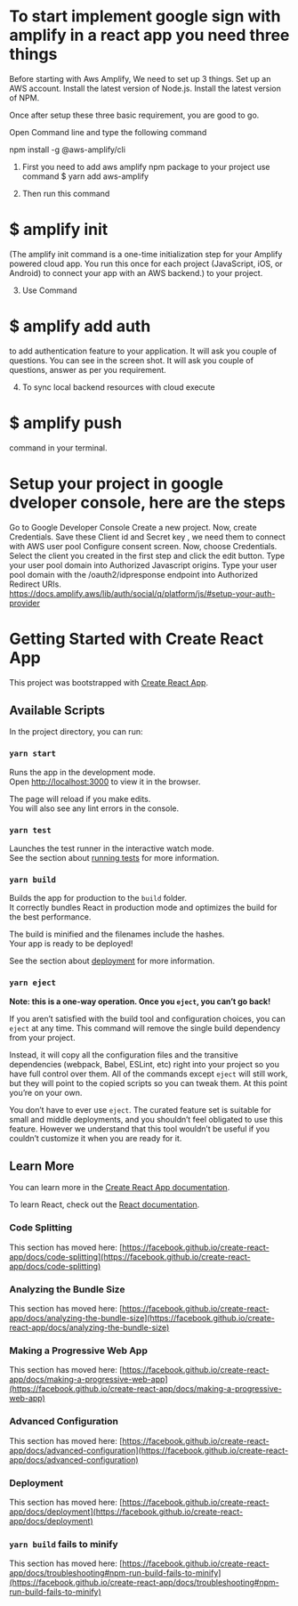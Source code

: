 # To start implement google sign with amplify in a react app you need three things

Before starting with Aws Amplify, We need to set up 3 things.
Set up an AWS account.
Install the latest version of Node.js.
Install the latest version of NPM.

Once after setup these three basic requirement, you are good to go.

Open Command line and type the following command

npm install -g @aws-amplify/cli


1. First you need to add aws amplify npm package to your project
use command
 $  yarn add aws-amplify

2. Then run this command 
# $ amplify init
(The amplify init command is a one-time initialization step for your Amplify powered cloud app. You run this once for each project (JavaScript, iOS, or Android) to connect your app with an AWS backend.) to your project.

3. Use Command 
# $ amplify  add auth
to add authentication feature to your application. It will ask you couple of questions. You can see in the screen shot.
It will ask you couple of questions, answer as per you requirement.


4. To sync local backend resources with cloud execute 
# $ amplify push
command in your terminal.

# Setup your project in google dveloper console, here are the steps
Go to Google Developer Console
Create a new project.
Now, create Credentials.
Save these Client id and Secret key , we need them to connect with AWS user pool
Configure consent screen.
Now, choose Credentials.
Select the client you created in the first step and click the edit button.
Type your user pool domain into Authorized Javascript origins.
Type your user pool domain with the /oauth2/idpresponse endpoint into Authorized Redirect URIs.
https://docs.amplify.aws/lib/auth/social/q/platform/js/#setup-your-auth-provider









# Getting Started with Create React App

This project was bootstrapped with [Create React App](https://github.com/facebook/create-react-app).

## Available Scripts

In the project directory, you can run:

### `yarn start`

Runs the app in the development mode.\
Open [http://localhost:3000](http://localhost:3000) to view it in the browser.

The page will reload if you make edits.\
You will also see any lint errors in the console.

### `yarn test`

Launches the test runner in the interactive watch mode.\
See the section about [running tests](https://facebook.github.io/create-react-app/docs/running-tests) for more information.

### `yarn build`

Builds the app for production to the `build` folder.\
It correctly bundles React in production mode and optimizes the build for the best performance.

The build is minified and the filenames include the hashes.\
Your app is ready to be deployed!

See the section about [deployment](https://facebook.github.io/create-react-app/docs/deployment) for more information.

### `yarn eject`

**Note: this is a one-way operation. Once you `eject`, you can’t go back!**

If you aren’t satisfied with the build tool and configuration choices, you can `eject` at any time. This command will remove the single build dependency from your project.

Instead, it will copy all the configuration files and the transitive dependencies (webpack, Babel, ESLint, etc) right into your project so you have full control over them. All of the commands except `eject` will still work, but they will point to the copied scripts so you can tweak them. At this point you’re on your own.

You don’t have to ever use `eject`. The curated feature set is suitable for small and middle deployments, and you shouldn’t feel obligated to use this feature. However we understand that this tool wouldn’t be useful if you couldn’t customize it when you are ready for it.

## Learn More

You can learn more in the [Create React App documentation](https://facebook.github.io/create-react-app/docs/getting-started).

To learn React, check out the [React documentation](https://reactjs.org/).

### Code Splitting

This section has moved here: [https://facebook.github.io/create-react-app/docs/code-splitting](https://facebook.github.io/create-react-app/docs/code-splitting)

### Analyzing the Bundle Size

This section has moved here: [https://facebook.github.io/create-react-app/docs/analyzing-the-bundle-size](https://facebook.github.io/create-react-app/docs/analyzing-the-bundle-size)

### Making a Progressive Web App

This section has moved here: [https://facebook.github.io/create-react-app/docs/making-a-progressive-web-app](https://facebook.github.io/create-react-app/docs/making-a-progressive-web-app)

### Advanced Configuration

This section has moved here: [https://facebook.github.io/create-react-app/docs/advanced-configuration](https://facebook.github.io/create-react-app/docs/advanced-configuration)

### Deployment

This section has moved here: [https://facebook.github.io/create-react-app/docs/deployment](https://facebook.github.io/create-react-app/docs/deployment)

### `yarn build` fails to minify

This section has moved here: [https://facebook.github.io/create-react-app/docs/troubleshooting#npm-run-build-fails-to-minify](https://facebook.github.io/create-react-app/docs/troubleshooting#npm-run-build-fails-to-minify)
